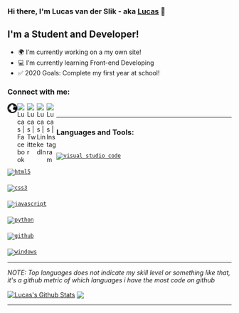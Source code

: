 ### Hi there, I'm Lucas van der Slik - aka [Lucas][website] 👋

## I'm a Student and Developer!

- 🌍 I’m currently working on a my own site!
- 💻 I’m currently learning Front-end Developing
- ✅ 2020 Goals: Complete my first year at school!

### Connect with me:

[<img align="left" alt="Lucas | Site" width="22px" src="https://raw.githubusercontent.com/iconic/open-iconic/master/svg/globe.svg" />][website]
[<img align="left" alt="Lucas | Facebook" width="22px" src="https://cdn.jsdelivr.net/npm/simple-icons@3.4.0/icons/facebook.svg" />][facebook]
[<img align="left" alt="Lucas | Twitter" width="22px" src="https://cdn.jsdelivr.net/npm/simple-icons@v3/icons/twitter.svg" />][twitter]
[<img align="left" alt="Lucas | LinkedIn" width="22px" src="https://cdn.jsdelivr.net/npm/simple-icons@v3/icons/linkedin.svg" />][linkedin]
[<img align="left" alt="Lucas | Instagram" width="22px" src="https://cdn.jsdelivr.net/npm/simple-icons@v3/icons/instagram.svg" />][instagram]

<br />

---

### Languages and Tools:

[<code>
<img alt="visual studio code" width="26px" src="https://img.icons8.com/fluent/240/000000/visual-studio-code-2019.png" />
</code>](https://code.visualstudio.com/)
[<code>
<img alt="html5" width="26px" src="https://img.icons8.com/color/240/000000/html-5.png">
</code>](https://developer.mozilla.org/en-US/docs/Web/HTML)
[<code>
<img alt="css3" width="26px" src="https://img.icons8.com/color/240/000000/css3.png">
</code>](https://developer.mozilla.org/en-US/docs/Web/CSS)
[<code>
<img alt="javascript" width="26px" src="https://img.icons8.com/color/240/000000/javascript.png" />
</code>](https://developer.mozilla.org/en-US/docs/Web/JavaScript)
[<code>
<img alt="python" width="26px" src="https://img.icons8.com/color/240/000000/python.png">
</code>](https://www.python.org/)
[<code>
<img alt="github" width="26px" src="https://img.icons8.com/ios-glyphs/240/000000/github.png">
</code>](https://github.com/)
[<code>
<img alt="windows" width="26px" src="https://img.icons8.com/color/240/000000/windows-10.png">
</code>](https://www.microsoft.com/en-us/windows)

---

_NOTE: Top languages does not indicate my skill level or something like that, it's a github metric of which languages i have the most code on github_

<a href="https://github.com/Lucasslikjs">
<img align="center" alt="Lucas's Github Stats" src="https://github-readme-stats.codestackr.vercel.app/api?username=Lucasslikjs&show_icons=true&hide_border=true&count_private=true&include_all_commits=true&theme=radical" /></a>
<a href="https://github.com/sabesansathananthan">
  <img align="center" src="https://github-readme-stats.anuraghazra1.vercel.app/api/top-langs/?username=Lucasslikjs&layout=compact&theme=radical" />
</a>

---

[website]: https://lucasvanderslik.nl
[twitter]: https://twitter.com/lucas0187x
[facebook]: https://www.facebook.com/profile.php?id=100009512501010
[instagram]: https://www.instagram.com/djslucas
[linkedin]: https://www.linkedin.com/in/lucas-van-der-slik-4132471a6
